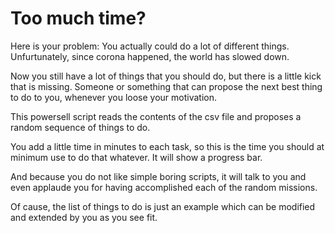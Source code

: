 # Too much time?

Here is your problem: You actually could do a lot of different things.
Unfurtunately, since corona happened, the world has slowed down.

Now you still have a lot of things that you should do, but there is
a little kick that is missing. Someone or something that can propose
the next best thing to do to you, whenever you loose your motivation.

This powersell script reads the contents of the csv file and 
proposes a random sequence of things to do. 

You add a little time in minutes to each task, so this is the time you
should at minimum use to do that whatever. 
It will show a progress bar. 

And because you do not like simple boring scripts, it will talk to you
and even applaude you for having accomplished each of the random missions.

Of cause, the list of things to do is just an example which can be modified
and extended by you as you see fit.
